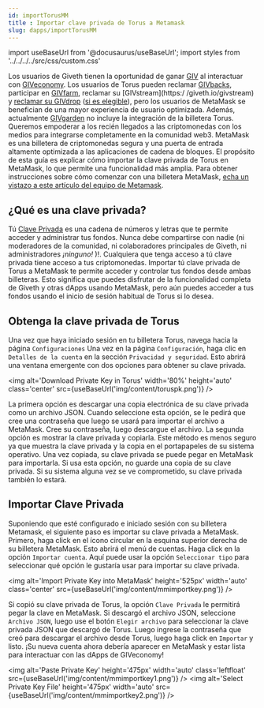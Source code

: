 ```yaml
---
id: importTorusMM
title : Importar clave privada de Torus a Metamask
slug: dapps/importTorusMM
---
```

import useBaseUrl from '@docusaurus/useBaseUrl';
import styles from '../../../../src/css/custom.css'


Los usuarios de Giveth tienen la oportunidad de ganar [GIV](/es/giveconomy/) al interactuar con [GIVeconomy](https://giveth.io/giveconomy). Los usuarios de Torus pueden reclamar [GIVbacks](https://giveth.io/givbacks), participar en [GIVfarm](https://giveth.io/givfarm), reclamar su [GIVstream](https:/ /giveth.io/givstream) y [reclamar su GIVdrop](https://giveth.io/claim) ([si es elegible](/es/giveconomy/givdrop)), pero los usuarios de MetaMask se benefician de una mayor experiencia de usuario optimizada.  Además, actualmente [GIVgarden](https://gardens.1hive.org/#/xdai/garden/0xb25f0ee2d26461e2b5b3d3ddafe197a0da677b98) no incluye la integración de la billetera Torus.
Queremos empoderar a los recién llegados a las criptomonedas con los medios para integrarse completamente en la comunidad web3. MetaMask es una billetera de criptomonedas segura y una puerta de entrada altamente optimizada a las aplicaciones de cadena de bloques. El propósito de esta guía es explicar cómo importar la clave privada de Torus en MetaMask, lo que permite una funcionalidad más amplia. Para obtener instrucciones sobre cómo comenzar con una billetera MetaMask, [echa un vistazo a este artículo del equipo de Metamask](https://metamask.zendesk.com/hc/en-us/articles/360015489531-Getting-Started-With-MetaMask).

## ¿Qué es una clave privada?

Tú [Clave Privada](https://www.coinbase.com/learn/crypto-basics/what-is-a-private-key) es una cadena de números y letras que te permite acceder y administrar tus fondos. <span class='importantText'>Nunca debe compartirse con nadie (ni moderadores de la comunidad, ni colaboradores principales de Giveth, ni administradores <i>¡ninguno!</i> )!</span>. Cualquiera que tenga acceso a tú clave privada tiene acceso a tus criptomonedas. Importar tú clave privada de Torus a MetaMask te permite acceder y controlar tus fondos desde ambas billeteras. Esto significa que puedes disfrutar de la funcionalidad completa de Giveth y otras dApps usando MetaMask, pero aún puedes acceder a tus fondos usando el inicio de sesión habitual de Torus si lo desea.
## Obtenga la clave privada de Torus
Una vez que haya iniciado sesión en tu billetera Torus, navega hacia la página `Configuraciones` Una vez en la página `Configuración`, haga clic en `Detalles de la cuenta` en la sección `Privacidad y seguridad`. Esto abrirá una ventana emergente con dos opciones para obtener su clave privada.

<img alt='Download Private Key in Torus' width='80%' height='auto' class='center' src={useBaseUrl('img/content/toruspk.png')} />

La primera opción es descargar una copia electrónica de su clave privada como un archivo JSON. Cuando seleccione esta opción, se le pedirá que cree una contraseña que luego se usará para importar el archivo a MetaMask. Cree su contraseña, luego descargue el archivo.
La segunda opción es mostrar la clave privada y copiarla. Este método es menos seguro ya que muestra la clave privada y la copia en el portapapeles de su sistema operativo. Una vez copiada, su clave privada se puede pegar en MetaMask para importarla. Si usa esta opción, no guarde una copia de su clave privada. Si su sistema alguna vez se ve comprometido, su clave privada también lo estará.
## Importar Clave Privada
Suponiendo que esté configurado e iniciado sesión con su billetera Metamask, el siguiente paso es importar su clave privada a MetaMask. Primero, haga click en el ícono circular en la esquina superior derecha de su billetera MetaMask. Esto abrirá el menú de cuentas. Haga click en la opción `Importar cuenta`. Aquí puede usar la opción `Seleccionar tipo` para seleccionar qué opción le gustaría usar para importar su clave privada.

<img alt='Import Private Key into MetaMask' height='525px' width='auto' class='center' src={useBaseUrl('img/content/mmimportkey.png')} />


Si copió su clave privada de Torus, la opción `Clave Privada` le permitirá pegar la clave en MetaMask. Si descargó el archivo JSON, seleccione `Archivo JSON`, luego use el botón `Elegir archivo` para seleccionar la clave privada JSON que descargó de Torus. Luego ingrese la contraseña que creó para descargar el archivo desde Torus, luego haga click en `Importar` y listo. ¡Su nueva cuenta ahora debería aparecer en MetaMask y estar lista para interactuar con las dApps de GIVeconomy!


<img alt='Paste Private Key' height='475px' width='auto' class='leftfloat' src={useBaseUrl('img/content/mmimportkey1.png')} />
<img alt='Select Private Key File' height='475px' width='auto' src={useBaseUrl('img/content/mmimportkey2.png')} />
